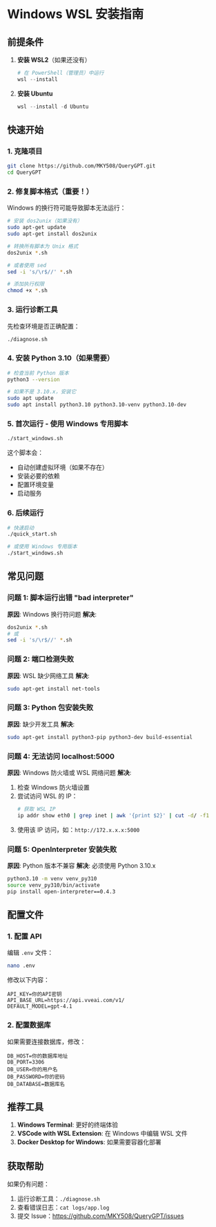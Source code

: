 # Windows WSL 安装指南

## 前提条件

1. **安装 WSL2**（如果还没有）
   ```powershell
   # 在 PowerShell（管理员）中运行
   wsl --install
   ```

2. **安装 Ubuntu**
   ```powershell
   wsl --install -d Ubuntu
   ```

## 快速开始

### 1. 克隆项目
```bash
git clone https://github.com/MKY508/QueryGPT.git
cd QueryGPT
```

### 2. 修复脚本格式（重要！）
Windows 的换行符可能导致脚本无法运行：
```bash
# 安装 dos2unix（如果没有）
sudo apt-get update
sudo apt-get install dos2unix

# 转换所有脚本为 Unix 格式
dos2unix *.sh

# 或者使用 sed
sed -i 's/\r$//' *.sh

# 添加执行权限
chmod +x *.sh
```

### 3. 运行诊断工具
先检查环境是否正确配置：
```bash
./diagnose.sh
```

### 4. 安装 Python 3.10（如果需要）
```bash
# 检查当前 Python 版本
python3 --version

# 如果不是 3.10.x，安装它
sudo apt update
sudo apt install python3.10 python3.10-venv python3.10-dev
```

### 5. 首次运行 - 使用 Windows 专用脚本
```bash
./start_windows.sh
```

这个脚本会：
- 自动创建虚拟环境（如果不存在）
- 安装必要的依赖
- 配置环境变量
- 启动服务

### 6. 后续运行
```bash
# 快速启动
./quick_start.sh

# 或使用 Windows 专用版本
./start_windows.sh
```

## 常见问题

### 问题 1: 脚本运行出错 "bad interpreter"
**原因**: Windows 换行符问题
**解决**:
```bash
dos2unix *.sh
# 或
sed -i 's/\r$//' *.sh
```

### 问题 2: 端口检测失败
**原因**: WSL 缺少网络工具
**解决**:
```bash
sudo apt-get install net-tools
```

### 问题 3: Python 包安装失败
**原因**: 缺少开发工具
**解决**:
```bash
sudo apt-get install python3-pip python3-dev build-essential
```

### 问题 4: 无法访问 localhost:5000
**原因**: Windows 防火墙或 WSL 网络问题
**解决**:
1. 检查 Windows 防火墙设置
2. 尝试访问 WSL 的 IP：
   ```bash
   # 获取 WSL IP
   ip addr show eth0 | grep inet | awk '{print $2}' | cut -d/ -f1
   ```
3. 使用该 IP 访问，如：`http://172.x.x.x:5000`

### 问题 5: OpenInterpreter 安装失败
**原因**: Python 版本不兼容
**解决**: 必须使用 Python 3.10.x
```bash
python3.10 -m venv venv_py310
source venv_py310/bin/activate
pip install open-interpreter==0.4.3
```

## 配置文件

### 1. 配置 API
编辑 `.env` 文件：
```bash
nano .env
```

修改以下内容：
```
API_KEY=你的API密钥
API_BASE_URL=https://api.vveai.com/v1/
DEFAULT_MODEL=gpt-4.1
```

### 2. 配置数据库
如果需要连接数据库，修改：
```
DB_HOST=你的数据库地址
DB_PORT=3306
DB_USER=你的用户名
DB_PASSWORD=你的密码
DB_DATABASE=数据库名
```

## 推荐工具

1. **Windows Terminal**: 更好的终端体验
2. **VSCode with WSL Extension**: 在 Windows 中编辑 WSL 文件
3. **Docker Desktop for Windows**: 如果需要容器化部署

## 获取帮助

如果仍有问题：
1. 运行诊断工具：`./diagnose.sh`
2. 查看错误日志：`cat logs/app.log`
3. 提交 Issue：https://github.com/MKY508/QueryGPT/issues